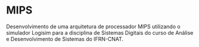 # MIPS
Desenvolvimento de uma arquitetura de processador MIPS utilizando o simulador Logisim para a disciplina de Sistemas Digitais do curso de Análise e Desenvolvimento de Sistemas do IFRN-CNAT.
